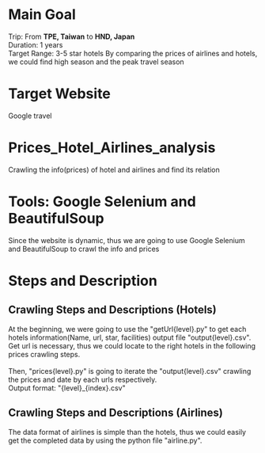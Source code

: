 # Main Goal
Trip: From **TPE, Taiwan** to **HND, Japan**<br>
Duration: 1 years<br>
Target Range: 3-5 star hotels
By comparing the prices of airlines and hotels, we could find high season and the peak travel season

# Target Website
Google travel

# Prices_Hotel_Airlines_analysis
Crawling the info(prices) of hotel and airlines and find its relation

# Tools: Google Selenium and BeautifulSoup
Since the website is dynamic, thus we are going to use Google Selenium and BeautifulSoup to crawl the info and prices

# Steps and Description
## Crawling Steps and Descriptions (Hotels)
At the beginning, we were going to use the "getUrl{level}.py" to get each hotels information(Name, url, star, facilities) output file "output{level}.csv".<br>
Get url is necessary, thus we could locate to the right hotels in the following prices crawling steps.<br>
<br>Then, "prices{level}.py" is going to iterate the "output{level}.csv" crawling the prices and date by each urls respectively.<br>
Output format: "{level}_{index}.csv"

## Crawling Steps and Descriptions (Airlines)
The data format of airlines is simple than the hotels, thus we could easily get the completed data by using the python file "airline.py".


